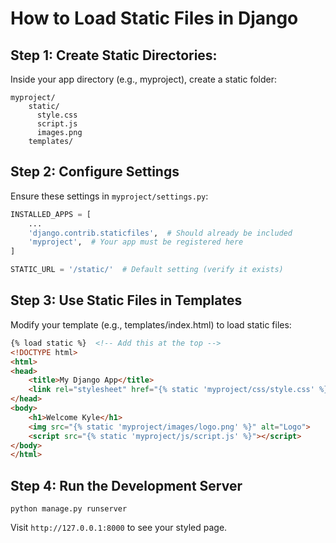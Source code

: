 # How to Load Static Files in Django

## Step 1: Create Static Directories:
Inside your app directory (e.g., myproject), create a static folder:
```
myproject/
    static/
      style.css
      script.js
      images.png
    templates/
```
## Step 2: Configure Settings
Ensure these settings in `myproject/settings.py`:
```python
INSTALLED_APPS = [
    ...
    'django.contrib.staticfiles',  # Should already be included
    'myproject',  # Your app must be registered here
]

STATIC_URL = '/static/'  # Default setting (verify it exists)
```
  
## Step 3: Use Static Files in Templates
Modify your template (e.g., templates/index.html) to load static files:
```html
{% load static %}  <!-- Add this at the top -->
<!DOCTYPE html>
<html>
<head>
    <title>My Django App</title>
    <link rel="stylesheet" href="{% static 'myproject/css/style.css' %}">
</head>
<body>
    <h1>Welcome Kyle</h1>
    <img src="{% static 'myproject/images/logo.png' %}" alt="Logo">
    <script src="{% static 'myproject/js/script.js' %}"></script>
</body>
</html>
```

## Step 4: Run the Development Server
`python manage.py runserver`
  
Visit `http://127.0.0.1:8000` to see your styled page.
